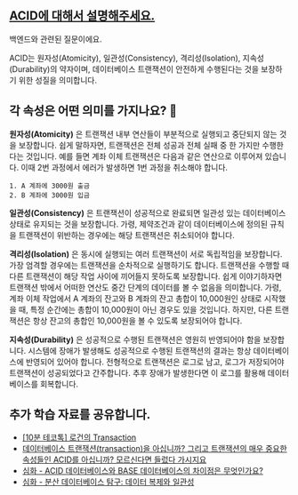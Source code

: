 ## [ACID에 대해서 설명해주세요.](https://www.maeil-mail.kr/question/123)

백엔드와 관련된 질문이에요.

ACID는 원자성(Atomicity), 일관성(Consistency), 격리성(Isolation), 지속성(Durability)의 약자이며, 데이터베이스 트랜잭션이 안전하게 수행된다는 것을 보장하기 위한 성질을 의미합니다.

## 각 속성은 어떤 의미를 가지나요? 🤔

**원자성(Atomicity)** 은 트랜잭션 내부 연산들이 부분적으로 실행되고 중단되지 않는 것을 보장합니다. 쉽게 말하자면, 트랜잭션은 전체 성공과 전체 실패 중 한 가지만 수행한다는 것입니다. 예를 들면 계좌 이체 트랜잭션은 다음과 같은 연산으로 이루어져 있습니다. 이때 2번 과정에서 에러가 발생하면 1번 과정을 취소해야 합니다.

```
1. A 계좌에 3000원 출금
2. B 계좌에 3000원 입금 
```

**일관성(Consistency)** 은 트랜잭션이 성공적으로 완료되면 일관성 있는 데이터베이스 상태로 유지되는 것을 보장합니다. 가령, 제약조건과 같이 데이터베이스에 정의된 규칙을 트랜잭션이 위반하는 경우에는 해당 트랜잭션은 취소되어야 합니다.

**격리성(Isolation)** 은 동시에 실행되는 여러 트랜잭션이 서로 독립적임을 보장합니다. 가장 엄격할 경우에는 트랜잭션을 순차적으로 실행하기도 합니다. 트랜잭션을 수행할 때 다른 트랜잭션이 해당 작업 사이에 끼어들지 못하도록 보장합니다. 쉽게 이야기하자면 트랜잭션 밖에서 어떠한 연산도 중간 단계의 데이터를 볼 수 없음을 의미합니다. 가령, 계좌 이체 작업에서 A 계좌의 잔고와 B 계좌의 잔고 총합이 10,000원인 상태로 시작했을 때, 특정 순간에는 총합이 10,000원이 아닌 경우도 있을 것입니다. 하지만, 다른 트랜잭션은 항상 잔고의 총합인 10,000원을 볼 수 있도록 보장되어야 합니다.

**지속성(Durability)** 은 성공적으로 수행된 트랜잭션은 영원히 반영되어야 함을 보장합니다. 시스템에 장애가 발생해도 성공적으로 수행된 트랜잭션의 결과는 항상 데이터베이스에 반영되어 있어야 합니다. 전형적으로 트랜잭션은 로그로 남고, 로그가 저장되어야 트랜잭션이 성공되었다고 간주합니다. 추후 장애가 발생한다면 이 로그를 활용해 데이터베이스를 회복합니다.

## 추가 학습 자료를 공유합니다.

- [[10분 테코톡] 로건의 Transaction](https://youtu.be/taUeIi6a6hk?feature=shared)
- [데이터베이스 트랜잭션(transaction)을 아십니까? 그리고 트랜잭션의 매우 중요한 속성들인 ACID를 아십니까? 모르신다면 들렀다 가시지요](https://youtu.be/sLJ8ypeHGlM?feature=shared)
- [심화 - ACID 데이터베이스와 BASE 데이터베이스의 차이점은 무엇인가요?](https://aws.amazon.com/ko/compare/the-difference-between-acid-and-base-database/)
- [심화 - 분산 데이터베이스 탐구: 데이터 복제와 일관성](https://loosie.tistory.com/886)